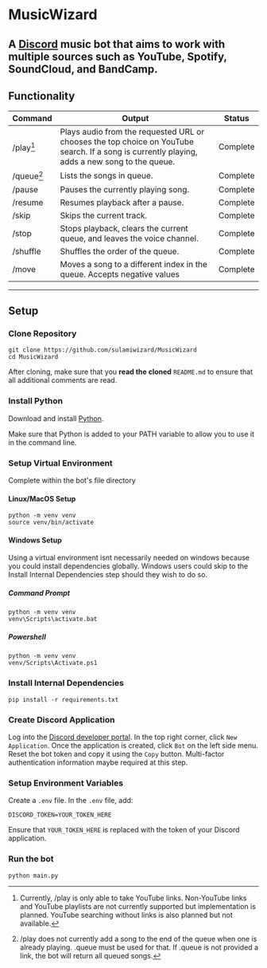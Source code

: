 # MusicWizard

A [Discord](https://discord.com) music bot that aims to work with multiple sources such as YouTube, Spotify, SoundCloud, and BandCamp.
---  

## Functionality

| Command    | Output                                                                                                                                        |    Status     |
|------------|-----------------------------------------------------------------------------------------------------------------------------------------------|:-------------:|
| /play[^1]  | Plays audio from the requested URL or chooses the top choice on YouTube search. If a song is currently playing, adds a new song to the queue. |   Complete    |
| /queue[^2] | Lists the songs in queue.                                                                                                                     |   Complete    |
| /pause     | Pauses the currently playing song.                                                                                                            |   Complete    |
| /resume    | Resumes playback after a pause.                                                                                                               |   Complete    |
| /skip      | Skips the current track.                                                                                                                      |   Complete    |
| /stop      | Stops playback, clears the current queue, and leaves the voice channel.                                                                       |   Complete    |
| /shuffle   | Shuffles the order of the queue.                                                                                                              |   Complete    |
| /move      | Moves a song to a different index in the queue. Accepts negative values                                                                       |   Complete    |

[^1]: Currently, /play is only able to take YouTube links. Non-YouTube links and YouTube playlists are not currently
supported but implementation is planned. YouTube searching without links is also planned but not available.
[^2]: /play does not currently add a song to the end of the queue when one is already playing. .queue must be used for
that. If .queue is not provided a link, the bot will return all queued songs.
___

## Setup

### Clone Repository

```console
git clone https://github.com/sulamiwizard/MusicWizard
cd MusicWizard
```

After cloning, make sure that you **read the cloned** `README.md` to ensure that all additional comments are read.

### Install Python

Download and install [Python](https://www.python.org/downloads/).

Make sure that Python is added to your PATH variable to allow you to use it in the command line.


### Setup Virtual Environment

Complete within the bot's file directory

#### Linux/MacOS Setup

```console
python -m venv venv
source venv/bin/activate
```

#### Windows Setup

Using a virtual environment isnt necessarily needed on windows because you could install dependencies globally.
Windows users could skip to the Install Internal Dependencies step should they wish to do so.

##### Command Prompt

```console
python -m venv venv
venv\Scripts\activate.bat
```

##### Powershell

```console
python -m venv venv
venv/Scripts\Activate.ps1
```

[comment]: <> (this is not tested yet and should be taken with a grain of salt.)

### Install Internal Dependencies

```console
pip install -r requirements.txt
```

### Create Discord Application

Log into the [Discord developer portal](https://discord.com/developers/applications). In the top right corner, click `New Application`. Once the application is created, click `Bot` on the left side menu. Reset the bot token and copy it using the `Copy` button. Multi-factor authentication information maybe required at this step.

### Setup Environment Variables

Create a `.env` file. In the `.env` file, add:

```console
DISCORD_TOKEN=YOUR_TOKEN_HERE
```

Ensure that `YOUR_TOKEN_HERE` is replaced with the token of your Discord application.

### Run the bot

```console
python main.py
```
